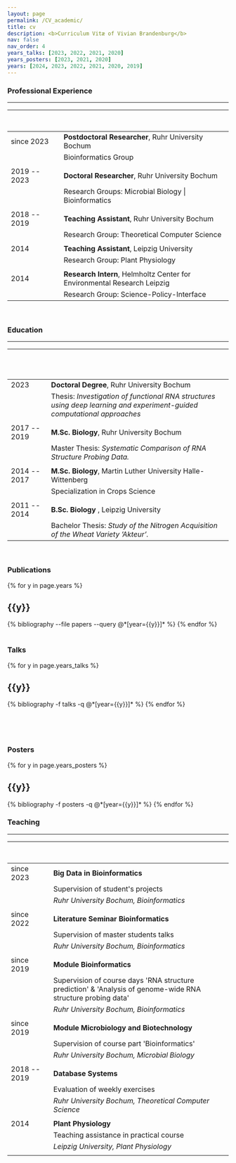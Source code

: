 ```yaml
---
layout: page
permalink: /CV_academic/
title: cv
description: <b>Curriculum Vitæ of Vivian Brandenburg</b>
nav: false
nav_order: 4
years_talks: [2023, 2022, 2021, 2020]
years_posters: [2023, 2021, 2020]
years: [2024, 2023, 2022, 2021, 2020, 2019]
---
```


### Professional Experience
---

| &emsp;    &emsp;  &emsp;  &emsp;  &emsp;  &emsp; &emsp; &thinsp; | &emsp;                                                                   |
| ------------------------------------------------------- | ------------------------------------------------------------------------ |
| since 2023                                              | **Postdoctoral Researcher**, Ruhr University Bochum                      |
|                                                         | Bioinformatics Group                                                     |
|                                                         |                                                                          |
| 2019 -- 2023                                            | **Doctoral Researcher**, Ruhr University Bochum                          |
|                                                         | Research Groups: Microbial Biology \| Bioinformatics                     |
|                                                         |                                                                          |
| 2018 -- 2019                                            | **Teaching Assistant**, Ruhr University Bochum                           |
|                                                         | Research Group: Theoretical Computer Science                             |
|                                                         |                                                                          |
| 2014                                                    | **Teaching Assistant**, Leipzig University                               |
|                                                         | Research Group: Plant Physiology                                         |
|                                                         |                                                                          |
| 2014                                                    | **Research Intern**, Helmholtz Center for Environmental Research Leipzig |
|                                                         | Research Group: Science-Policy-Interface                                 |

<br>



### Education
---

| &emsp;    &emsp;  &emsp;  &emsp;  &emsp;  &emsp; &emsp; | &emsp;                                                                                                                  |
| ------------------------------------------------------- | ----------------------------------------------------------------------------------------------------------------------- |
| 2023                                                    | **Doctoral Degree**, Ruhr University Bochum                                                                             |
|                                                         | Thesis: *Investigation of functional RNA structures using deep learning and experiment-guided computational approaches* |
|                                                         |                                                                                                                         |
| 2017 -- 2019                                            | **M.Sc. Biology**, Ruhr University Bochum                                                                               |
|                                                         | Master Thesis: *Systematic Comparison of RNA Structure Probing Data.*                                                   |
|                                                         |                                                                                                                         |
| 2014 -- 2017                                            | **M.Sc. Biology**, Martin Luther University Halle-Wittenberg                                                            |
|                                                         | Specialization in Crops Science                                                                                         |
|                                                         |                                          |                                                                                                                         |
| 2011 -- 2014                                            | **B.Sc. Biology** , Leipzig University                                                                                  |
|                                                         | Bachelor Thesis: *Study of the Nitrogen Acquisition of the Wheat Variety ’Akteur’.*                                     |

<br>


### Publications

<div class="publications">

{% for y in page.years %}
  <h2 class="year">{{y}}</h2>
  {% bibliography --file papers --query @*[year={{y}}]* %}
{% endfor %}

</div>

<br>

### Talks
<div class="publications">

{% for y in page.years_talks %}
  <h2 class="year">{{y}}</h2>
  {% bibliography -f talks -q @*[year={{y}}]* %}
{% endfor %}

</div>


&nbsp;

&nbsp;


### Posters

<div class="publications">

{% for y in page.years_posters %}
  <h2 class="year">{{y}}</h2>
  {% bibliography -f posters -q @*[year={{y}}]* %}
{% endfor %}

</div>



### Teaching
---                        



|   &emsp;    &emsp;  &emsp;  &emsp;  &emsp;  &emsp; &emsp; &thinsp;| &emsp;                                                                                                       |
| ------------ | ------------------------------------------------------------------------------------------------------------ |
| since 2023   | **Big Data in Bioinformatics**                                                                               |
|              | Supervision of student's projects                                                                            |
|              | *Ruhr University Bochum, Bioinformatics*                                                                     |
|              |                                                                                                              |
| since 2022   | **Literature Seminar Bioinformatics**                                                                        |
|              | Supervision of master students talks                                                                         |
|              | *Ruhr University Bochum, Bioinformatics*                                                                     |
|              |                                                                                                              |
| since 2019   | **Module Bioinformatics**                                                                                    |
|              | Supervision of course days 'RNA structure prediction' & 'Analysis of genome-wide RNA structure probing data' |
|              | *Ruhr University Bochum, Bioinformatics*                                                                     |
|              |                                                                                                              |
| since 2019   | **Module Microbiology and Biotechnology**                                                                    |
|              | Supervision of course part 'Bioinformatics'                                                                  |
|              | *Ruhr University Bochum, Microbial Biology*                                                                  |
|              |                                                                                                              |
| 2018 -- 2019 | **Database Systems**                                                                                         |
|              | Evaluation of weekly exercises                                                                               |
|              | *Ruhr University Bochum, Theoretical Computer Science*                                                       |
|              |                                                                                                              |
| 2014         | **Plant Physiology**                                                                                         |
|              | Teaching assistance in practical course                                                                      |
|              | *Leipzig University, Plant Physiology*                                                                       |
|              |                                                                                                              |

